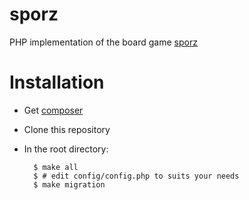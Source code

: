 # sporz

PHP implementation of the board game [sporz](http://sporz.fr/)

# Installation

* Get [composer](https://getcomposer.org/)
* Clone this repository
* In the root directory:

        $ make all
        $ # edit config/config.php to suits your needs
        $ make migration
